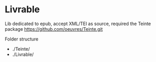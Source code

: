 # Livrable

Lib dedicated to epub, accept XML/TEI as source,
required the Teinte package
https://github.com/oeuvres/Teinte.git

Folder structure
* ./Teinte/
* ./Livrable/
